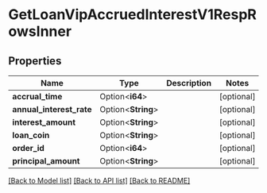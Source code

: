 # GetLoanVipAccruedInterestV1RespRowsInner

## Properties

Name | Type | Description | Notes
------------ | ------------- | ------------- | -------------
**accrual_time** | Option<**i64**> |  | [optional]
**annual_interest_rate** | Option<**String**> |  | [optional]
**interest_amount** | Option<**String**> |  | [optional]
**loan_coin** | Option<**String**> |  | [optional]
**order_id** | Option<**i64**> |  | [optional]
**principal_amount** | Option<**String**> |  | [optional]

[[Back to Model list]](../README.md#documentation-for-models) [[Back to API list]](../README.md#documentation-for-api-endpoints) [[Back to README]](../README.md)


